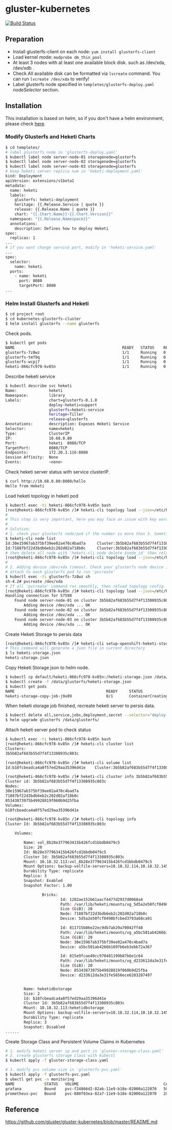 # gluster-kubernetes

[![Build Status](https://travis-ci.org/gluster/gluster-kubernetes.svg?branch=master)](https://travis-ci.org/gluster/gluster-kubernetes)

## Preparation
   - Install glusterfs-client on each node: `yum install glusterfs-client`
   - Load kernel mode: `modprobe dm_thin_pool`
   - At least 3 nodes with at least one available block disk. such as /dev/xda, /dev/xdb .
   - Check All available disk can be formatted via `lvcreate` command. You can run `lvcreate /dev/xda` to verify!
   - Label glusterfs node specified in `templetes/glusterfs-deploy.yaml` _nodeSelector_ section.
   
## Installation
This installation is based on helm, so if you don't have a helm environment, please check [here](https://github.com/helm/helm).
### Modify Glusterfs and Heketi Charts
```bash
$ cd templetes/
# label glusterfs node in 'glusterfs-deploy.yaml'
$ kubectl label node server-node-01 storagenode=glusterfs
$ kubectl label node server-node-02 storagenode=glusterfs
$ kubectl label node server-node-03 storagenode=glusterfs
# keep heketi server replica num in 'heketi-deployment.yaml'
kind: Deployment
apiVersion: extensions/v1beta1
metadata:
  name: heketi
  labels:
    glusterfs: heketi-deployment
    heritage: {{.Release.Service | quote }}
    release: {{.Release.Name | quote }}
    chart: "{{.Chart.Name}}-{{.Chart.Version}}"
  namespace: "{{.Release.Namespace}}"
  annotations:
    description: Defines how to deploy Heketi
spec:
  replicas: 1 
...
# if you want change service port, modify in 'heketi-service.yaml'
...
spec:
  selector:
    name: heketi
  ports:
    - name: heketi
      port: 8080
      targetPort: 8080
...

```
### Helm Install Glusterfs and Heketi
```bash
$ cd project root 
$ cd kubernetes-glusterfs-cluster
$ helm install glusterfs --name glusterfs
```
Check pods.
```bash
$ kubectl get pods
NAME                                               READY   STATUS    RESTARTS   AGE
glusterfs-7z8wz                                    1/1     Running   0          23h
glusterfs-tmf9q                                    1/1     Running   0          23h
glusterfs-wcpj7                                    1/1     Running   0          23h
heketi-866cfc978-kv85n                             1/1     Running   0          20h
```
Describe heketi service 
```bash
$ kubectl describe svc heketi
Name:              heketi
Namespace:         library
Labels:            chart=glusterfs-0.1.0
                   deploy-heketi=support
                   glusterfs=heketi-service
                   heritage=Tiller
                   release=glusterfs
Annotations:       description: Exposes Heketi Service
Selector:          name=heketi
Type:              ClusterIP
IP:                10.68.0.80
Port:              heketi  8080/TCP
TargetPort:        8080/TCP
Endpoints:         172.20.3.116:8080
Session Affinity:  None
Events:            <none>

```
Check heketi server status with service clusterIP.
```bash
$ curl http://10.68.0.80:8080/hello
Hello from Heketi
```
Load heketi topology in heketi pod
```bash
$ kubectl exec -ti heketi-866cfc978-kv85n bash
[root@heketi-866cfc978-kv85n /]# heketi-cli topology load --json=/etc/heketi-topology/topology.json
#
# This step is very important, here you may face an issue with key word *NO SPACE*
#
# Solution:
# 1. check your glusterfs node/pod if the number is more than 3. Sometimes, thought you have more than three glusterfs nodes, but only one or two nodes join in the heketi cluster.
$ heketi-cli node list
Id:30e15967ab375bf39ee02a470c4bad7a     Cluster:3b5b82af683b55d7f4f13308935c803c
Id:71887bf22d3bdb6eb2c202d02a718b0c     Cluster:3b5b82af683b55d7f4f13308935c803c
# then delete all node with 'heketi-cli node delete $node_id' then reload topology config
[root@heketi-866cfc978-kv85n /]# heketi-cli topology load --json=/etc/heketi-topology/topology.json
#
# 2. Adding device /dev/xda timeout. Check your glusterfs node device if it can be formatted via 'pvcreate'
# attach to each glusterfs pod to run 'pvcreate'
$ kubectl exec -ti glusterfs-7z8wz sh
sh-4.2# pvcreate /dev/xda
# If all 'pvcreate' command run smoothly, then reload topology config.
[root@heketi-866cfc978-kv85n /]# heketi-cli topology load --json=/etc/heketi-topology/topology.json
Handling connection for 57598
    Found node server-node-01 on cluster 3b5b82af683b55d7f4f13308935c803c
        Adding device /dev/xda ... OK
    Found node server-node-02 on cluster 3b5b82af683b55d7f4f13308935c803c
        Adding device /dev/xda ... OK
    Found node server-node-03 on cluster 3b5b82af683b55d7f4f13308935c803c
        Adding device /dev/xda ... OK
```
Create Heketi Storage to persis data
```bash
[root@heketi-866cfc978-kv85n /]# heketi-cli setup-openshift-heketi-storage
# This command will generate a json file in current directory
$ ls heketi-storage.json
heketi-storage.json
```
Copy Heketi Storage json to helm node.
```bash
$ kubectl cp default/heketi-866cfc978-kv85n:/heketi-storage.json /data/glusterfs/
$ kubectl create -f /data/glusterfs/heketi-storage.json
$ kubectl get pods
NAME                                        READY     STATUS
heketi-storage-copy-job-j9x09               0/1       ContainerCreating
```
When heketi storage job finished, recreate heketi server to persis data.
```bash
$ kubectl delete all,service,jobs,deployment,secret --selector="deploy-heketi"
$ helm upgrade glusterfs /data/glusterfs/
```
Attach heketi server pod to check status
```bash
$ kubectl exec -ti heketi-866cfc978-kv85n bash
[root@heketi-866cfc978-kv85n /]# heketi-cli cluster list
Clusters:
3b5b82af683b55d7f4f13308935c803c

[root@heketi-866cfc978-kv85n /]# heketi-cli volume list
Id:b18fcbeadca4a0f57ed29aa35396d41e    Cluster:3b5b82af683b55d7f4f13308935c803c    Name:heketidbstorage

[root@heketi-866cfc978-kv85n /]# heketi-cli cluster info 3b5b82af683b55d7f4f13308935c803c
Cluster id: 3b5b82af683b55d7f4f13308935c803c
Nodes:
30e15967ab375bf39ee02a470c4bad7a
71887bf22d3bdb6eb2c202d02a718b0c
85343873975b49928819f060b9d25fba
Volumes:
b18fcbeadca4a0f57ed29aa35396d41e

[root@heketi-866cfc978-kv85n /]# heketi-cli topology info
Cluster Id: 3b5b82af683b55d7f4f13308935c803c

    Volumes:

        Name: vol_8b28e377963415b426fcd1bbdb0479c5
        Size: 20
        Id: 8b28e377963415b426fcd1bbdb0479c5
        Cluster Id: 3b5b82af683b55d7f4f13308935c803c
        Mount: 10.18.32.113:vol_8b28e377963415b426fcd1bbdb0479c5
        Mount Options: backup-volfile-servers=10.18.32.114,10.18.32.145
        Durability Type: replicate
        Replica: 3
        Snapshot: Enabled
        Snapshot Factor: 1.00

                Bricks:
                        Id: 1202ae152b61aacf4477d2937d0068a4
                        Path: /var/lib/heketi/mounts/vg_5d5a2e50fcf0498bfcbed3793a68ca91/brick_1202ae152b61aacf4477d2937d0068a4/brick
                        Size (GiB): 20
                        Node: 71887bf22d3bdb6eb2c202d02a718b0c
                        Device: 5d5a2e50fcf0498bfcbed3793a68ca91

                        Id: 811715b86e22ec9db7ab29a70042ff48
                        Path: /var/lib/heketi/mounts/vg_a5bc501ab4266b1697b6eb3ebb72a367/brick_811715b86e22ec9db7ab29a70042ff48/brick
                        Size (GiB): 20
                        Node: 30e15967ab375bf39ee02a470c4bad7a
                        Device: a5bc501ab4266b1697b6eb3ebb72a367

                        Id: 815e9fcae49cc970481199b87b6e1c64
                        Path: /var/lib/heketi/mounts/vg_d233612da3e31fe5656ece6283287497/brick_815e9fcae49cc970481199b87b6e1c64/brick
                        Size (GiB): 20
                        Node: 85343873975b49928819f060b9d25fba
                        Device: d233612da3e31fe5656ece6283287497


        Name: heketidbstorage
        Size: 2
        Id: b18fcbeadca4a0f57ed29aa35396d41e
        Cluster Id: 3b5b82af683b55d7f4f13308935c803c
        Mount: 10.18.32.113:heketidbstorage
        Mount Options: backup-volfile-servers=10.18.32.114,10.18.32.145
        Durability Type: replicate
        Replica: 3
        Snapshot: Disabled
......

```
Create Storage Class and Persistent Volume Claims in Kubernetes
```bash
# 1. modify heketi server ip and port in 'gluster-storage-class.yaml'
# 2. create glusterfs storage class with kubectl
$ kubectl apply -f gluster-storage-class.yaml

# 3. modify pvc volume size in 'glusterfs-pvc.yaml'
$ kubectl apply -f glusterfs-pvc.yaml
$ ubectl get pvc -n monitoring
NAME             STATUS   VOLUME                                     CAPACITY   ACCESS MODES   STORAGECLASS               AGE
grafana          Bound    pvc-f24866d2-82ab-11e9-b18e-02000a122070   5Gi        RWO            prometheus-storage-class   20h
prometheus-pvc   Bound    pvc-880f03ea-82a7-11e9-b18e-02000a122070   20Gi       RWO            prometheus-storage-class   20h

```
## Reference
https://github.com/gluster/gluster-kubernetes/blob/master/README.md
